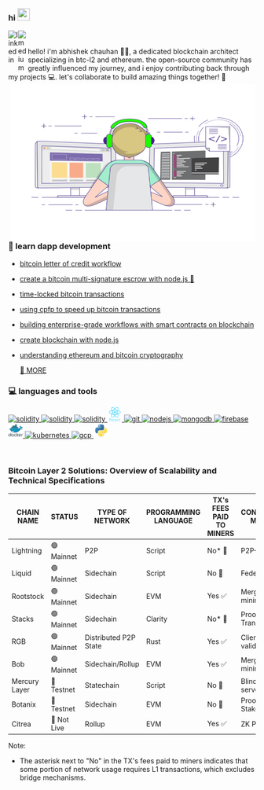 ### hi <img src="https://media.giphy.com/media/hvRJCLFzcasrR4ia7z/giphy.gif" width="25px" height="25px">


<a href="https://www.linkedin.com/in/ac12644/">
  <img align="left" alt="linkedin" width="20px" src="https://img.icons8.com/?size=512&id=8808&format=png" />
</a>
<a href="https://abhishek-chauhan.medium.com/">
  <img align="left" alt="medium" width="20px" src="https://cdn-icons-png.flaticon.com/512/2111/2111505.png" />
</a>
<br/>
<br/>
hello! i'm abhishek chauhan 👨‍💻, a dedicated blockchain architect specializing in btc-l2 and ethereum. the open-source community has greatly influenced my journey, and i enjoy contributing back through my projects 💻. let's collaborate to build amazing things together! 🚀

 <img align="right" alt="GIF" src="https://github.com/ac12644/ac12644/blob/main/icons/coding.gif" width="500" height="320" />
 
<!-- - 💬 [ask](mailto:ac12644@gmail.com) me, i'm open to collab :) --> 

### 📝 learn dapp development

- <a href="https://medium.com/coinmonks/bitcoin-lc-workflow-with-nodejs-38ad7b17f32f" target="_blank">bitcoin letter of credit workflow</a>
- <a href="https://medium.com/coinmonks/create-a-bitcoin-multi-signature-escrow-with-node-js-b38589810382" target="_blank">create a bitcoin multi-signature escrow with node.js 🚀</a>
- <a href="https://medium.com/coinmonks/time-locked-bitcoin-transactions-4f4e70523fb2" target="_blank">time-locked bitcoin transactions</a>
- <a href="https://medium.com/coinmonks/using-cpfp-to-speed-up-bitcoin-transactions-36e0871b256c" target="_blank">using cpfp to speed up bitcoin transactions</a>
- <a href="https://medium.com/better-programming/building-enterprise-grade-workflows-with-smart-contracts-on-blockchain-6fa559a8110" target="_blank">building enterprise-grade workflows with smart contracts on blockchain</a>
- <a href="https://betterprogramming.pub/create-blockchain-with-node-js-e65dfc40479e/" target="_blank">create blockchain with node.js</a>
- <a href="https://betterprogramming.pub/understanding-ethereum-cryptography-3ef7429eddce" target="_blank">understanding ethereum and bitcoin cryptography</a>

   [📙 MORE](https://abhishek-chauhan.medium.com/)

###  💻 languages and tools
<p align="left">
  <a href="https://docs.soliditylang.org/en/v0.8.13/" target="_blank" rel="noreferrer">
    <img src="https://docs.soliditylang.org/en/v0.8.13/_static/logo.svg" alt="solidity" width="30" height="30" />
  </a>
  <a href="https://ipfs.tech/" target="_blank" rel="noreferrer">
    <img src="https://upload.wikimedia.org/wikipedia/commons/1/18/Ipfs-logo-1024-ice-text.png?20180220024806" alt="solidity" width="30" height="30" />
  </a>
  <a href="https://trufflesuite.com" target="_blank" rel="noreferrer">
    <img src="https://raw.githubusercontent.com/trufflesuite/trufflesuite.com/c97121409c83436a94bfbcc39e166adc38369175/src/img/truffle-logo-dark.svg" alt="solidity" width="30" height="30" />
  </a>
  <a href="https://redux.js.org/" target="_blank" rel="noreferrer">
    <img src="https://raw.githubusercontent.com/devicons/devicon/master/icons/react/react-original-wordmark.svg" alt="react" width="30" height="30" />
  </a>
  <a href="https://git-scm.com/" target="_blank" rel="noreferrer">
    <img src="https://redux.js.org/img/redux-logo-landscape.png" alt="git" width="55" height="30" />
  </a>
  <a href="https://nodejs.org" target="_blank" rel="noreferrer">
    <img src="https://upload.wikimedia.org/wikipedia/commons/thumb/d/d9/Node.js_logo.svg/1180px-Node.js_logo.svg.png?20170401104355" alt="nodejs" width="50" height="30" />
  </a>
  <a href="https://www.mongodb.com/" target="_blank" rel="noreferrer">
    <img src="https://en.vetores.org/d/mongodb.svg" alt="mongodb" width="70" height="30" />
  </a>
  <a href="https://firebase.google.com/" target="_blank" rel="noreferrer">
    <img src="https://www.vectorlogo.zone/logos/firebase/firebase-icon.svg" alt="firebase" width="30" height="30" />
  </a>
  <a href="https://www.docker.com/" target="_blank" rel="noreferrer">
    <img src="https://raw.githubusercontent.com/devicons/devicon/master/icons/docker/docker-original-wordmark.svg" alt="docker" width="30" height="30" />
  </a>
  <a href="https://kubernetes.io" target="_blank" rel="noreferrer">
    <img src="https://www.vectorlogo.zone/logos/kubernetes/kubernetes-icon.svg" alt="kubernetes" width="30" height="30" />
  </a>
  <a href="https://cloud.google.com" target="_blank" rel="noreferrer">
    <img src="https://www.vectorlogo.zone/logos/google_cloud/google_cloud-icon.svg" alt="gcp" width="30" height="30" />
  </a>
  <a href="https://www.python.org" target="_blank" rel="noreferrer">
    <img src="https://raw.githubusercontent.com/devicons/devicon/master/icons/python/python-original.svg" alt="python" width="30" height="30" />
  </a>
</p>
<!-- GITHUB STATS -->
<!-- ![GitHub stats](https://github-readme-stats.vercel.app/api?username=ac12644&theme=default&show_icons=true) -->

<br />

### Bitcoin Layer 2 Solutions: Overview of Scalability and Technical Specifications


| CHAIN NAME    | STATUS     | TYPE OF NETWORK     | PROGRAMMING LANGUAGE | TX's FEES PAID TO MINERS | CONSENSUS MODEL       | BTC PEG MECHANISM | SETTLES ON BITCOIN | SEQUENCING MODEL | TOTAL BTC TVL |
|---------------|------------|---------------------|----------------------|--------------------------|-----------------------|-------------------|--------------------|------------------|---------------|
| Lightning     | 🟢 Mainnet | P2P                 | Script               | No* 🚫                   | P2P+POW               | Native (HTLC)     | Yes ✅             | Atomic           | 11,000         |
| Liquid        | 🟢 Mainnet | Sidechain           | Script               | No 🚫                    | Federation            | HSM Multisig      | No ❌              | Federated        | 6,840         |
| Rootstock     | 🟢 Mainnet | Sidechain           | EVM                  | Yes ✅                    | Merged-mining         | POWPEG            | Hash on L1        | Decentralized    | 6,165         |
| Stacks        | 🟢 Mainnet | Sidechain           | Clarity              | No* 🚫                   | Proof-of-Transfer     | N/A               | Hash on L1        | Decentralized    | 4,158           |
| RGB           | 🟢 Mainnet | Distributed P2P State | Rust              | Yes ✅                    | Client side validation| N/A               | Hash on L1        | Distributed      | Not tracked   |
| Bob           | 🟢 Mainnet | Sidechain/Rollup    | EVM                  | Yes ✅                    | Merged-mining         | TBTC/BITVM        | Hash on L1        | Centralized      | 0             |
| Mercury Layer | 🔵 Testnet | Statechain          | Script               | No 🚫                    | Blinded server        | Native            | Yes ✅             | N/A              | 0             |
| Botanix       | 🔵 Testnet | Sidechain           | EVM                  | No 🚫                    | Proof-of-Stake        | Spiderchain       | Hash on L1        | Decentralized    | 0             |
| Citrea        | 🔴 Not Live| Rollup              | EVM                  | Yes ✅                    | ZK Proof              | BITVM             | BITVM              | Centralized      | 0             |

Note:
* The asterisk next to "No" in the TX's fees paid to miners indicates that some portion of network usage requires L1 transactions, which excludes bridge mechanisms.




